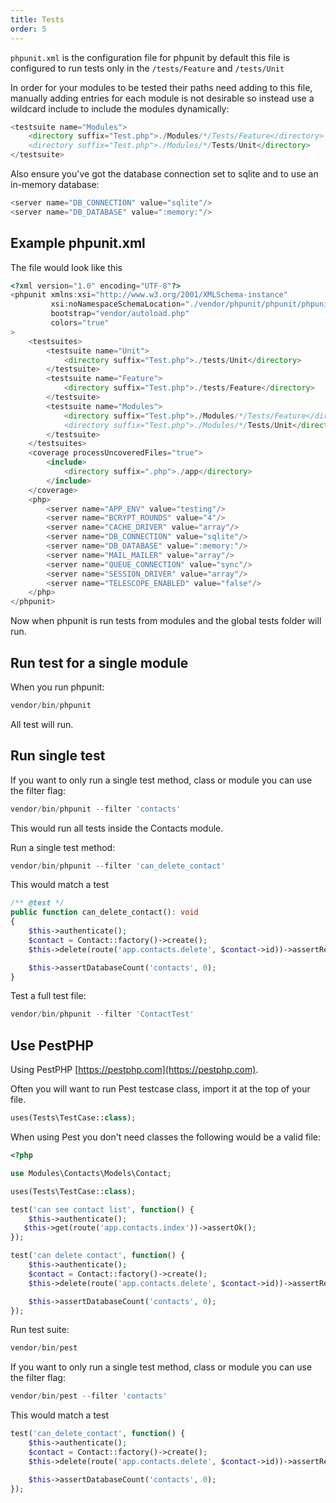 ```yaml
---
title: Tests
order: 5
---
```


`phpunit.xml` is the configuration file for phpunit by default this file is configured to run tests only in the `/tests/Feature` and `/tests/Unit`

In order for your modules to be tested their paths need adding to this file, manually adding entries for each module is not desirable so instead use a wildcard include to include the modules dynamically:

```php
<testsuite name="Modules">
    <directory suffix="Test.php">./Modules/*/Tests/Feature</directory>
    <directory suffix="Test.php">./Modules/*/Tests/Unit</directory>
</testsuite>
```

Also ensure you've got the database connection set to sqlite and to use an in-memory database:

```php
<server name="DB_CONNECTION" value="sqlite"/>
<server name="DB_DATABASE" value=":memory:"/>
```

## Example phpunit.xml

The file would look like this

```php
<?xml version="1.0" encoding="UTF-8"?>
<phpunit xmlns:xsi="http://www.w3.org/2001/XMLSchema-instance"
         xsi:noNamespaceSchemaLocation="./vendor/phpunit/phpunit/phpunit.xsd"
         bootstrap="vendor/autoload.php"
         colors="true"
>
    <testsuites>
        <testsuite name="Unit">
            <directory suffix="Test.php">./tests/Unit</directory>
        </testsuite>
        <testsuite name="Feature">
            <directory suffix="Test.php">./tests/Feature</directory>
        </testsuite>
        <testsuite name="Modules">
            <directory suffix="Test.php">./Modules/*/Tests/Feature</directory>
            <directory suffix="Test.php">./Modules/*/Tests/Unit</directory>
        </testsuite>
    </testsuites>
    <coverage processUncoveredFiles="true">
        <include>
            <directory suffix=".php">./app</directory>
        </include>
    </coverage>
    <php>
        <server name="APP_ENV" value="testing"/>
        <server name="BCRYPT_ROUNDS" value="4"/>
        <server name="CACHE_DRIVER" value="array"/>
        <server name="DB_CONNECTION" value="sqlite"/>
        <server name="DB_DATABASE" value=":memory:"/>
        <server name="MAIL_MAILER" value="array"/>
        <server name="QUEUE_CONNECTION" value="sync"/>
        <server name="SESSION_DRIVER" value="array"/>
        <server name="TELESCOPE_ENABLED" value="false"/>
    </php>
</phpunit>
```

Now when phpunit is run tests from modules and the global tests folder will run.

## Run test for a single module

When you run phpunit:

```php
vendor/bin/phpunit
```

All test will run. 

## Run single test

If you want to only run a single test method, class or module you can use the filter flag:

```php
vendor/bin/phpunit --filter 'contacts'
```

This would run all tests inside the Contacts module.

Run a single test method:

```php
vendor/bin/phpunit --filter 'can_delete_contact'
```

This would match a test

```php
/** @test */
public function can_delete_contact(): void
{
    $this->authenticate();
    $contact = Contact::factory()->create();
    $this->delete(route('app.contacts.delete', $contact->id))->assertRedirect(route('app.contacts.index'));

    $this->assertDatabaseCount('contacts', 0);
}
```

Test a full test file:

```php
vendor/bin/phpunit --filter 'ContactTest' 
```

## Use PestPHP

Using PestPHP [https://pestphp.com](https://pestphp.com).

Often you will want to run Pest testcase class, import it at the top of your file. 

```php
uses(Tests\TestCase::class);
```

When using Pest you don't need classes the following would be a valid file:

```php
<?php

use Modules\Contacts\Models\Contact;

uses(Tests\TestCase::class);

test('can see contact list', function() {
    $this->authenticate();
   $this->get(route('app.contacts.index'))->assertOk();
});

test('can delete contact', function() {
    $this->authenticate();
    $contact = Contact::factory()->create();
    $this->delete(route('app.contacts.delete', $contact->id))->assertRedirect(route('app.contacts.index'));

    $this->assertDatabaseCount('contacts', 0);
});
```

Run test suite:

```php
vendor/bin/pest
```

If you want to only run a single test method, class or module you can use the filter flag:

```php
vendor/bin/pest --filter 'contacts'
```

This would match a test

```php
test('can_delete_contact', function() {
    $this->authenticate();
    $contact = Contact::factory()->create();
    $this->delete(route('app.contacts.delete', $contact->id))->assertRedirect(route('app.contacts.index'));

    $this->assertDatabaseCount('contacts', 0);
});
```
